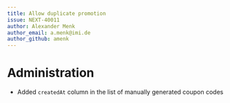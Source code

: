 ```yaml
---
title: Allow duplicate promotion
issue: NEXT-40011
author: Alexander Menk
author_email: a.menk@imi.de
author_github: amenk
---
```

# Administration
* Added `createdAt` column in the list of manually generated coupon codes
